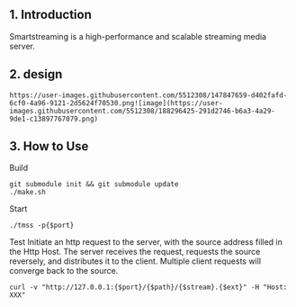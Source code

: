 ## 1. Introduction
Smartstreaming is a high-performance and scalable streaming media server.

## 2. design
    https://user-images.githubusercontent.com/5512308/147847659-d402fafd-6cf0-4a96-9121-2d5624f70530.png![image](https://user-images.githubusercontent.com/5512308/188296425-291d2746-b6a3-4a29-9de1-c13897767079.png)

## 3. How to Use

Build
 ```
 git submodule init && git submodule update
 ./make.sh
 ```
 Start
```
./tmss -p{$port}
```
Test
Initiate an http request to the server, with the source address filled in the Http Host. The server receives the request, requests the source reversely, and distributes it to the client. Multiple client requests will converge back to the source.
```
curl -v "http://127.0.0.1:{$port}/{$path}/{$stream}.{$ext}" -H "Host: XXX"
```
